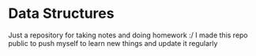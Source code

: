 # Data Structures

Just a repository for taking notes and doing homework :/
I made this repo public to push myself to learn new things and update it regularly
